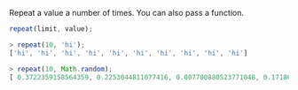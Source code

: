 Repeat a value a number of times. You can also pass a function.

```javascript
repeat(limit, value);
```

```javascript
> repeat(10, 'hi');
['hi', 'hi', 'hi', 'hi', 'hi', 'hi', 'hi', 'hi', 'hi', 'hi']

> repeat(10, Math.random);
[ 0.3722359158564359, 0.2253044811077416, 0.007700880523771048, 0.17186463717371225, 0.4193427243735641, 0.7379662005696446, 0.23550302837975323, 0.9457539631985128, 0.8877920298837125, 0.997513564536348 ]

```
